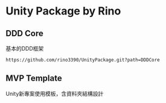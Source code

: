 # Unity Package by Rino

## DDD Core
基本的DDD框架

`https://github.com/rino3390/UnityPackage.git?path=DDDCore`

## MVP Template
Unity新專案使用模板，含資料夾結構設計
